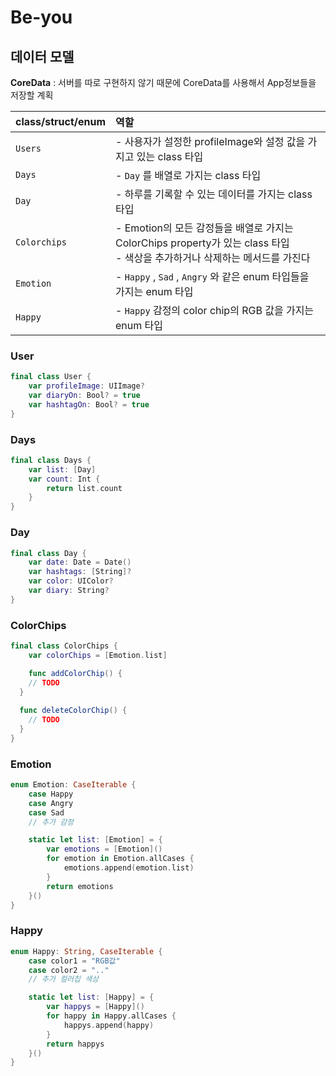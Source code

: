# Be-you 



## 데이터 모델

**CoreData** : 서버를 따로 구현하지 않기 때문에 CoreData를 사용해서 App정보들을 저장할 계획

| class/struct/enum | 역할                                                         |
| :---------------- | :----------------------------------------------------------- |
| `Users`           | - 사용자가 설정한 profileImage와 설정 값을 가지고 있는 class 타입 |
| `Days`            | - `Day` 를 배열로 가지는 class 타입                          |
| `Day`             | - 하루를 기록할 수 있는 데이터를 가지는 class 타입           |
| `Colorchips`      | - Emotion의 모든 감정들을 배열로 가지는 ColorChips property가 있는 class 타입 <br/>- 색상을 추가하거나 삭제하는 메서드를 가진다 |
| `Emotion`         | - `Happy` , `Sad` , `Angry` 와 같은 enum 타입들을 가지는 enum 타입 |
| `Happy`           | - `Happy` 감정의 color chip의 RGB 값을 가지는 enum 타입      |



### User

```swift
final class User {
	var profileImage: UIImage?
	var diaryOn: Bool? = true
	var hashtagOn: Bool? = true
}
```



### Days

```swift
final class Days {
	var list: [Day]
	var count: Int {
		return list.count 
	}
}
```



### Day

```swift
final class Day {
	var date: Date = Date()
	var hashtags: [String]?
	var color: UIColor?
	var diary: String?
}
```



### ColorChips

```swift
final class ColorChips {
	var colorChips = [Emotion.list]

	func addColorChip() {
    // TODO
  }
  
  func deleteColorChip() {
    // TODO
  }
}
```



### Emotion

```swift
enum Emotion: CaseIterable {
	case Happy
	case Angry
	case Sad
	// 추가 감정

	static let list: [Emotion] = {
		var emotions = [Emotion]()
		for emotion in Emotion.allCases {
			emotions.append(emotion.list)
		}
		return emotions
	}()	
}
```



### Happy

```swift
enum Happy: String, CaseIterable {
	case color1 = "RGB값"
	case color2 = ".."
	// 추가 컬러칩 색상

	static let list: [Happy] = {
		var happys = [Happy]()
		for happy in Happy.allCases {
			happys.append(happy)
		}
		return happys
	}()
}
```

